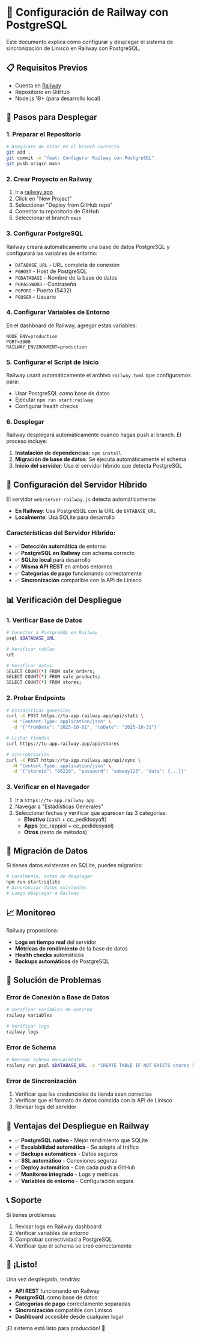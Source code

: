 # 🚀 Configuración de Railway con PostgreSQL

Este documento explica cómo configurar y desplegar el sistema de sincronización de Linisco en Railway con PostgreSQL.

## 📋 Requisitos Previos

- Cuenta en [Railway](https://railway.app)
- Repositorio en GitHub
- Node.js 18+ (para desarrollo local)

## 🚀 Pasos para Desplegar

### 1. Preparar el Repositorio

```bash
# Asegúrate de estar en el branch correcto
git add .
git commit -m "feat: Configurar Railway con PostgreSQL"
git push origin main
```

### 2. Crear Proyecto en Railway

1. Ir a [railway.app](https://railway.app)
2. Click en "New Project"
3. Seleccionar "Deploy from GitHub repo"
4. Conectar tu repositorio de GitHub
5. Seleccionar el branch `main`

### 3. Configurar PostgreSQL

Railway creará automáticamente una base de datos PostgreSQL y configurará las variables de entorno:

- `DATABASE_URL` - URL completa de conexión
- `PGHOST` - Host de PostgreSQL
- `PGDATABASE` - Nombre de la base de datos
- `PGPASSWORD` - Contraseña
- `PGPORT` - Puerto (5432)
- `PGUSER` - Usuario

### 4. Configurar Variables de Entorno

En el dashboard de Railway, agregar estas variables:

```env
NODE_ENV=production
PORT=3000
RAILWAY_ENVIRONMENT=production
```

### 5. Configurar el Script de Inicio

Railway usará automáticamente el archivo `railway.toml` que configuramos para:

- Usar PostgreSQL como base de datos
- Ejecutar `npm run start:railway`
- Configurar health checks

### 6. Desplegar

Railway desplegará automáticamente cuando hagas push al branch. El proceso incluye:

1. **Instalación de dependencias**: `npm install`
2. **Migración de base de datos**: Se ejecuta automáticamente el schema
3. **Inicio del servidor**: Usa el servidor híbrido que detecta PostgreSQL

## 🔧 Configuración del Servidor Híbrido

El servidor `web/server-railway.js` detecta automáticamente:

- **En Railway**: Usa PostgreSQL con la URL de `DATABASE_URL`
- **Localmente**: Usa SQLite para desarrollo

### Características del Servidor Híbrido:

- ✅ **Detección automática** de entorno
- ✅ **PostgreSQL en Railway** con schema correcto
- ✅ **SQLite local** para desarrollo
- ✅ **Misma API REST** en ambos entornos
- ✅ **Categorías de pago** funcionando correctamente
- ✅ **Sincronización** compatible con la API de Linisco

## 📊 Verificación del Despliegue

### 1. Verificar Base de Datos

```bash
# Conectar a PostgreSQL en Railway
psql $DATABASE_URL

# Verificar tablas
\dt

# Verificar datos
SELECT COUNT(*) FROM sale_orders;
SELECT COUNT(*) FROM sale_products;
SELECT COUNT(*) FROM stores;
```

### 2. Probar Endpoints

```bash
# Estadísticas generales
curl -X POST https://tu-app.railway.app/api/stats \
  -H "Content-Type: application/json" \
  -d '{"fromDate": "2025-10-01", "toDate": "2025-10-31"}'

# Listar tiendas
curl https://tu-app.railway.app/api/stores

# Sincronización
curl -X POST https://tu-app.railway.app/api/sync \
  -H "Content-Type: application/json" \
  -d '{"storeId": "66220", "password": "subway123", "data": {...}}'
```

### 3. Verificar en el Navegador

1. Ir a `https://tu-app.railway.app`
2. Navegar a "Estadísticas Generales"
3. Seleccionar fechas y verificar que aparecen las 3 categorías:
   - **Efectivo** (cash + cc_pedidosyaft)
   - **Apps** (cc_rappiol + cc_pedidosyaol)
   - **Otros** (resto de métodos)

## 🔄 Migración de Datos

Si tienes datos existentes en SQLite, puedes migrarlos:

```bash
# Localmente, antes de desplegar
npm run start:sqlite
# Sincronizar datos existentes
# Luego desplegar a Railway
```

## 📈 Monitoreo

Railway proporciona:

- **Logs en tiempo real** del servidor
- **Métricas de rendimiento** de la base de datos
- **Health checks** automáticos
- **Backups automáticos** de PostgreSQL

## 🐛 Solución de Problemas

### Error de Conexión a Base de Datos

```bash
# Verificar variables de entorno
railway variables

# Verificar logs
railway logs
```

### Error de Schema

```bash
# Recrear schema manualmente
railway run psql $DATABASE_URL -c "CREATE TABLE IF NOT EXISTS stores (...)"
```

### Error de Sincronización

1. Verificar que las credenciales de tienda sean correctas
2. Verificar que el formato de datos coincida con la API de Linisco
3. Revisar logs del servidor

## 🎯 Ventajas del Despliegue en Railway

- ✅ **PostgreSQL nativo** - Mejor rendimiento que SQLite
- ✅ **Escalabilidad automática** - Se adapta al tráfico
- ✅ **Backups automáticos** - Datos seguros
- ✅ **SSL automático** - Conexiones seguras
- ✅ **Deploy automático** - Con cada push a GitHub
- ✅ **Monitoreo integrado** - Logs y métricas
- ✅ **Variables de entorno** - Configuración segura

## 📞 Soporte

Si tienes problemas:

1. Revisar logs en Railway dashboard
2. Verificar variables de entorno
3. Comprobar conectividad a PostgreSQL
4. Verificar que el schema se creó correctamente

## 🎉 ¡Listo!

Una vez desplegado, tendrás:

- **API REST** funcionando en Railway
- **PostgreSQL** como base de datos
- **Categorías de pago** correctamente separadas
- **Sincronización** compatible con Linisco
- **Dashboard** accesible desde cualquier lugar

¡El sistema está listo para producción! 🚀